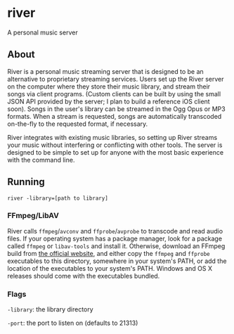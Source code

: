 river
=====

A personal music server

About
-----

River is a personal music streaming server that is designed to be an alternative
to proprietary streaming services. Users set up the River server on the computer
where they store their music library, and stream their songs via client
programs. (Custom clients can be built by using the small JSON API provided by
the server; I plan to build a reference iOS client soon). Songs in the user's
library can be streamed in the Ogg Opus or MP3 formats. When a stream is
requested, songs are automatically transcoded on-the-fly to the requested
format, if necessary.

River integrates with existing music libraries, so setting up River streams your
music without interfering or conflicting with other tools. The server is
designed to be simple to set up for anyone with the most basic experience with
the command line.

Running
-------

`river -library=[path to library]`

### FFmpeg/LibAV

River calls `ffmpeg`/`avconv` and `ffprobe`/`avprobe` to transcode and read
audio files. If your operating system has a package manager, look for a package
called `ffmpeg` or `libav-tools` and install it. Otherwise, download an FFmpeg
build from [the official website](https://www.ffmpeg.org/download.html), and
either copy the `ffmpeg` and `ffprobe` executables to this directory, somewhere
in your system's PATH, or add the location of the executables to your system's
PATH. Windows and OS X releases should come with the executables bundled.

### Flags

`-library`: the library directory

`-port`: the port to listen on (defaults to 21313)
